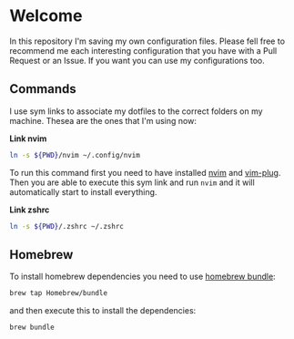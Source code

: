 # Welcome

In this repository I'm saving my own configuration files. Please fell free to recommend me each interesting configuration that you have with a Pull Request or an Issue. If you want you can use my configurations too.

## Commands

I use sym links to associate my dotfiles to the correct folders on my machine. Thesea are the ones that I'm using now:

**Link nvim**
```bash
ln -s ${PWD}/nvim ~/.config/nvim
```

To run this command first you need to have installed [nvim](https://github.com/neovim/neovim/wiki/Installing-Neovim) and [vim-plug](https://github.com/junegunn/vim-plug#neovim).
Then you are able to execute this sym link and run `nvim` and it will automatically start to install everything.

**Link zshrc**
```bash
ln -s ${PWD}/.zshrc ~/.zshrc
```

## Homebrew

To install homebrew dependencies you need to use [homebrew bundle](https://github.com/Homebrew/homebrew-bundle):

```bash
brew tap Homebrew/bundle
```

and then execute this to install the dependencies:

```bash
brew bundle
```
